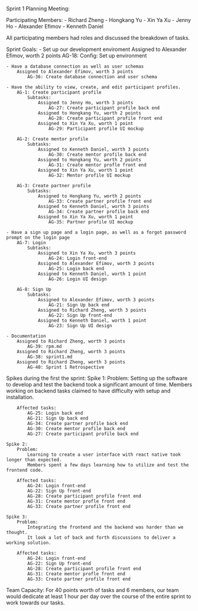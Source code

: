 Sprint 1 Planning Meeting:

Participating Members: 
    - Richard Zheng
    - Hongkang Yu
    - Xin Ya Xu
    - Jenny Ho
    - Alexander Efimov
    - Kenneth Daniel

All participating members had roles and discussed the breakdown of tasks. 

Sprint Goals:
    - Set up our development enviroment
        Assigned to Alexander Efimov, worth 2 points 
            AG-18: Config: Set up environment

    - Have a database connection as well as user schemas
        Assigned to Alexander Efimov, worth 3 points 
            AG-36: Create database connection and user schema

    - Have the ability to view, create, and edit participant profiles.
        AG-1: Create participant profile
            Subtasks:
                Assigned to Jenny Ho, worth 3 points
                    AG-27: Create participant profile back end
                Assigned to Hongkang Yu, worth 2 points
                    AG-28: Create participant profile front end
                Assigned to Xin Ya Xu, worth 1 point 
                    AG-29: Participant profile UI mockup

        AG-2: Create mentor profile
            Subtasks:
                Assigned to Kenneth Daniel, worth 3 points
                    AG-30: Create mentor profile back end
                Assigned to Hongkang Yu, worth 2 points
                    AG-31: Create mentor profle front end
                Assigned to Xin Ya Xu, worth 1 point 
                    AG-32: Mentor profile UI mockup

        AG-3: Create partner profile
            Subtasks:
                Assigned to Hongkang Yu, worth 2 points
                    AG-33: Create partner profile front end
                Assigned to Kenneth Daniel, worth 3 points
                    AG-34: Create partner profile back end 
                Assigned to Xin Ya Xu, worth 1 point 
                    AG-35: Partner profile UI mockup

    - Have a sign up page and a login page, as well as a forgot password prompt on the login page
        AG-7: Login
            Subtasks:
                Assigned to Xin Ya Xu, worth 3 points 
                    AG-24: Login front-end
                Assigned to Alexander Efimov, worth 3 points 
                    AG-25: Login back end
                Assigned to Kenneth Daniel, worth 1 point
                    AG-26: Login UI design

        AG-8: Sign Up
            Subtasks:
                Assigned to Alexander Efimov, worth 3 points 
                    AG-21: Sign Up back end
                Assigned to Richard Zheng, worth 3 points 
                    AG-22: Sign Up front-end
                Assigned to Kenneth Daniel, worth 1 point
                    AG-23: Sign Up UI design
    
    - Documentation
        Assigned to Richard Zheng, worth 3 points
            AG-39: rpm.md
        Assigned to Richard Zheng, worth 3 points
            AG-38: sprint1.md
        Assigned to Richard Zheng, worth 3 points
            AG-40: Sprint 1 Retrospective

Spikes during the first the sprint:
    Spike 1:
        Problem:
            Setting up the software to develop and test the backend took a significant amount of time.
            Members working on backend tasks claimed to have difficulty with setup and installation.

        Affected tasks:
            AG-25: Login back end
            AG-21: Sign Up back end
            AG-34: Create partner profile back end 
            AG-30: Create mentor profile back end
            AG-27: Create participant profile back end

    Spike 2:
        Problem:
            Learning to create a user interface with react native took longer than expected.
            Members spent a few days learning how to utilize and test the frontend code.

        Affected tasks:
            AG-24: Login front-end
            AG-22: Sign Up front-end
            AG-28: Create participant profile front end
            AG-31: Create mentor profle front end
            AG-33: Create partner profile front end

    Spike 3: 
        Problem:
            Integrating the frontend and the backend was harder than we thought.
            It look a lot of back and forth discussions to deliver a working solution.
        
        Affected tasks:
            AG-24: Login front-end
            AG-22: Sign Up front-end
            AG-28: Create participant profile front end
            AG-31: Create mentor profle front end
            AG-33: Create partner profile front end

Team Capacity: 
    For 40 points worth of tasks and 6 members, our team would dedicate at least 1 hour per day over the course of the entire sprint to work towards our tasks.